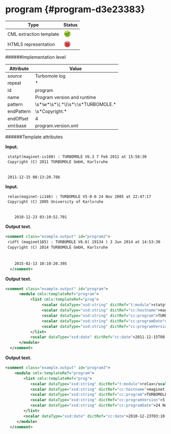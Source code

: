 # program {#program-d3e23383}


| Type                                                                                                                                                                                                  | Status                                                                                                                                                                                                |
|----|----|
| CML extraction template                                                                                                                                                                               | ![](/imgs/Total.png)                                                                                                                                                                                  |
| HTML5 representation                                                                                                                                                                                  | ![](/imgs/None.png)                                                                                                                                                                                   |

######Implementation level

| Attribute                                                                                                                                                                                             | Value                                                                                                                                                                                                 |
|----|----|
| *source*                                                                                                                                                                                              | Turbomole log                                                                                                                                                                                         |
| repeat                                                                                                                                                                                                | \*                                                                                                                                                                                                    |
| id                                                                                                                                                                                                    | program                                                                                                                                                                                               |
| name                                                                                                                                                                                                  | Program version and runtime                                                                                                                                                                           |
| pattern                                                                                                                                                                                               | \\s\*\\w\*\\s\*\\(.\*\\)\\s\*\\:\\s\*TURBOMOLE.\*                                                                                                                                                     |
| endPattern                                                                                                                                                                                            | \\s\*Copyright.\*                                                                                                                                                                                     |
| endOffset                                                                                                                                                                                             | 4                                                                                                                                                                                                     |
| xml:base                                                                                                                                                                                              | program.version.xml                                                                                                                                                                                   |

######Template attributes

**Input.**

     statpt(maginet-iv108) : TURBOMOLE V6.3 7 Feb 2011 at 15:58:30
     Copyright (C) 2011 TURBOMOLE GmbH, Karlsruhe
     
     
     2011-12-15 08:13:20.786 
      

**Input.**

     relax(maginet-ii146) : TURBOMOLE V5-8-0 24 Nov 2005 at 22:47:17
     Copyright (C) 2005 University of Karlsruhe


        2010-12-23 03:10:52.701
      

**Output text.**

```xml
<comment class="example.output" id="program2">
 ridft (maginet165) : TURBOMOLE V6.6( 19134 ) 3 Jun 2014 at 14:53:30
 Copyright (C) 2014 TURBOMOLE GmbH, Karlsruhe


    2015-02-13 10:10:20.395  
  </comment>
```

**Output text.**

```xml
<comment class="example.output" id="program">
      <module cmlx:templateRef="program">   
           <list cmlx:templateRef="prog">
                <scalar dataType="xsd:string" dictRef="t:module">statpt</scalar>
                <scalar dataType="xsd:string" dictRef="cc:hostname">maginet-iv108</scalar>
                <scalar dataType="xsd:string" dictRef="cc:program">TURBOMOLE</scalar>
                <scalar dataType="xsd:string" dictRef="cc:programDate">7 Feb 2011 at 15:58:30</scalar>
                <scalar dataType="xsd:string" dictRef="cc:programVersion" id="programVersion">6.3</scalar>      
           </list>
           <scalar dataType="xsd:date" dictRef="cc:date">2011-12-15T08:13:20Z</scalar>         
      </module>         
  </comment>
```

**Output text.**

```xml
<comment class="example.output" id="program3">
    <module cmlx:templateRef="program">
        <list cmlx:templateRef="prog">
           <scalar dataType="xsd:string" dictRef="t:module">relax</scalar>
           <scalar dataType="xsd:string" dictRef="cc:hostname">maginet-ii146</scalar>
           <scalar dataType="xsd:string" dictRef="cc:program">TURBOMOLE</scalar>
           <scalar dataType="xsd:string" dictRef="cc:programVersion">5-8-0</scalar>
           <scalar dataType="xsd:string" dictRef="cc:programDate">24 Nov 2005 at 22:47:17</scalar>
        </list>
        <scalar dataType="xsd:date" dictRef="cc:date">2010-12-23T03:10:52.701+01:00</scalar>
     </module>
  </comment>
```
